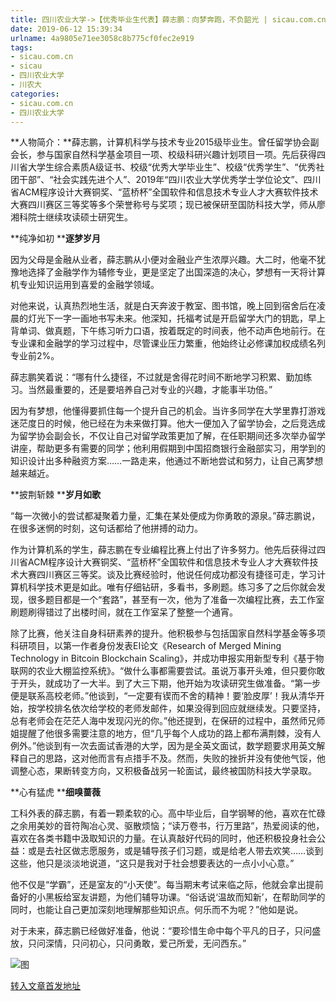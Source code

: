```yaml
---
title: 四川农业大学->【优秀毕业生代表】薛志鹏：向梦奔跑，不负韶光 | sicau.com.cn
date: 2019-06-12 15:39:34
urlname: 4a9805e71ee3058c8b775cf0fec2e919
tags: 
- sicau.com.cn
- sicau
- 四川农业大学
- 川农大
categories:
- sicau.com.cn
- 四川农业大学
---
```



**人物简介：**薛志鹏，计算机科学与技术专业2015级毕业生。曾任留学协会副会长，参与国家自然科学基金项目一项、校级科研兴趣计划项目一项。先后获得四川省大学生综合素质A级证书、校级“优秀大学毕业生”、校级“优秀学生”、“优秀社团干部”、“社会实践先进个人”、2019年“四川农业大学优秀学士学位论文”、四川省ACM程序设计大赛铜奖、“蓝桥杯”全国软件和信息技术专业人才大赛软件技术大赛四川赛区三等奖等多个荣誉称号与奖项；现已被保研至国防科技大学，师从廖湘科院士继续攻读硕士研究生。

**纯净如初 ****逐梦岁月**

因为父母是金融从业者，薛志鹏从小便对金融业产生浓厚兴趣。大二时，他毫不犹豫地选择了金融学作为辅修专业，更是坚定了出国深造的决心，梦想有一天将计算机专业知识运用到喜爱的金融学领域。

对他来说，认真热烈地生活，就是白天奔波于教室、图书馆，晚上回到宿舍后在凌晨的灯光下一字一画地书写未来。他深知，托福考试是开启留学大门的钥匙，早上背单词、做真题，下午练习听力口语，按着既定的时间表，他不动声色地前行。在专业课和金融学的学习过程中，尽管课业压力繁重，他始终让必修课加权成绩名列专业前2%。

薛志鹏笑着说：“哪有什么捷径，不过就是舍得花时间不断地学习积累、勤加练习。当然最重要的，还是要培养自己对专业的兴趣，才能事半功倍。”

因为有梦想，他懂得要抓住每一个提升自己的机会。当许多同学在大学里靠打游戏迷茫度日的时候，他已经在为未来做打算。他大一便加入了留学协会，之后竞选成为留学协会副会长，不仅让自己对留学政策更加了解，在任职期间还多次举办留学讲座，帮助更多有需要的同学；他利用假期到中国招商银行金融部实习，用学到的知识设计出多种融资方案……一路走来，他通过不断地尝试和努力，让自己离梦想越来越近。

**披荆斩棘 ****岁月如歌**

“每一次微小的尝试都凝聚着力量，汇集在某处便成为你勇敢的源泉。”薛志鹏说，在很多迷惘的时刻，这句话都给了他拼搏的动力。

作为计算机系的学生，薛志鹏在专业编程比赛上付出了许多努力。他先后获得过四川省ACM程序设计大赛铜奖、“蓝桥杯”全国软件和信息技术专业人才大赛软件技术大赛四川赛区三等奖。谈及比赛经验时，他说任何成功都没有捷径可走，学习计算机科学技术更是如此。唯有仔细钻研，多看书，多刷题。练习多了之后你就会发现，很多题目都是一个“套路”，甚至有一次，他为了准备一次编程比赛，去工作室刷题刷得错过了出楼时间，就在工作室呆了整整一个通宵。

除了比赛，他关注自身科研素养的提升。他积极参与包括国家自然科学基金等多项科研项目，以第一作者身份发表EI论文《Research of Merged Mining Technology in Bitcoin Blockchain Scaling》，并成功申报实用新型专利《基于物联网的农业大棚监控系统》。“做什么事都需要尝试。虽说万事开头难，但只要你敢于开头，就成功了一大半。到了大三下期，他开始为攻读研究生做准备。“第一步便是联系高校老师。”他谈到，“一定要有锲而不舍的精神！要‘脸皮厚’！我从清华开始，按学校排名依次给学校的老师发邮件，如果没得到回应就继续发。只要坚持，总有老师会在茫茫人海中发现闪光的你。”他还提到，在保研的过程中，虽然师兄师姐提醒了他很多需要注意的地方，但“几乎每个人成功的路上都布满荆棘，没有人例外。”他谈到有一次去面试香港的大学，因为是全英文面试，数学题要求用英文解释自己的思路，这对他而言有点措手不及。然而，失败的挫折并没有使他气馁，他调整心态，果断转变方向，又积极备战另一轮面试，最终被国防科技大学录取。

**心有猛虎 ****细嗅蔷薇**

工科外表的薛志鹏，有着一颗柔软的心。高中毕业后，自学钢琴的他，喜欢在忙碌之余用美妙的音符陶冶心灵、驱散烦恼；“读万卷书，行万里路”，热爱阅读的他，喜欢在各类书籍中汲取知识的力量。在认真敲好代码的同时，他还积极投身社会公益：或是去社区做志愿服务，或是辅导孩子们习题，或是给老人带去欢笑……谈到这些，他只是淡淡地说道，“这只是我对于社会想要表达的一点小小心意。”

他不仅是“学霸”，还是室友的“小天使”。每当期末考试来临之际，他就会拿出提前备好的小黑板给室友讲题，为他们辅导功课。“俗话说‘温故而知新’，在帮助同学的同时，也能让自己更加深刻地理解那些知识点。何乐而不为呢？”他如是说。

对于未来，薛志鹏已经做好准备，他说：“要珍惜生命中每个平凡的日子，只问盛放，只问深情，只问初心，只问勇敢，爱己所爱，无问西东。”



![图](https://news.sicau.edu.cn/__local/F/8D/4C/AC5E4417ED2E4CB51DB76397962_110AF7D3_1211E.jpg)

[转入文章首发地址](https://news.sicau.edu.cn/info/1078/52021.htm)